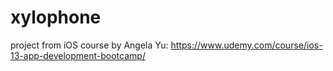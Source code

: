 # xylophone

project from iOS course by Angela Yu: https://www.udemy.com/course/ios-13-app-development-bootcamp/

 
